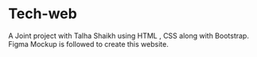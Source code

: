 # Tech-web
A Joint project with Talha Shaikh using HTML , CSS along with Bootstrap. Figma Mockup is followed to create this website.
